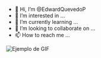 - 👋 Hi, I’m @EdwardQuevedoP
- 👀 I’m interested in ...
- 🌱 I’m currently learning ...
- 💞️ I’m looking to collaborate on ...
- 📫 How to reach me ...


![Ejemplo de GIF]([https://raw.githubusercontent.com/EdwardQuevedoP/EdwardQuevedoP/main/junior.gif])




<!---
EdwardQuevedoP/EdwardQuevedoP is a ✨ special ✨ repository because its `README.md` (this file) appears on your GitHub profile.
You can click the Preview link to take a look at your changes.
--->
